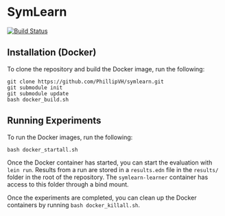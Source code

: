 # SymLearn

[![Build Status](https://travis-ci.com/PhillipVH/symlearn.svg?token=v9TxturJsxPzarfynxN2&branch=master)](https://travis-ci.com/PhillipVH/symlearn)

## Installation (Docker)
To clone the repository and build the Docker image, run the following:
```
git clone https://github.com/PhillipVH/symlearn.git
git submodule init
git submodule update
bash docker_build.sh
```

## Running Experiments
To run the Docker images, run the following:
```
bash docker_startall.sh
```

Once the Docker container has started, you can start the evaluation with `lein run`.
Results from a run are stored in a `results.edn` file in the `results/` folder in the root of the repository.
The `symlearn-learner` container has access to this folder through a bind mount.

Once the experiments are completed, you can clean up the Docker containers by running `bash docker_killall.sh`.
